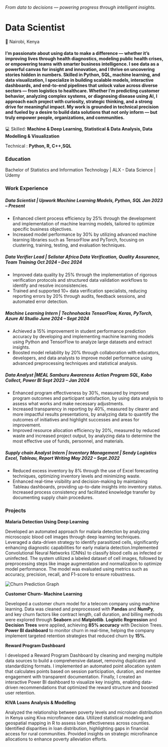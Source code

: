 *From data to decisions — powering progress through intelligent insights.*

# Data Scientist
📍 Nairobi, Kenya 

#### I’m passionate about using data to make a difference — whether it’s improving lives through health diagnostics, modeling public health crises, or empowering teams with smarter business intelligence. I see data as a powerful canvas for insight and innovation, and I thrive on uncovering stories hidden in numbers. Skilled in Python, SQL, machine learning, and data visualization, I specialize in building scalable models, interactive dashboards, and end-to-end pipelines that unlock value across diverse sectors — from logistics to healthcare. Whether I’m predicting customer behavior, analyzing complex systems, or diagnosing disease using AI, I approach each project with curiosity, strategic thinking, and a strong drive for meaningful impact. My work is grounded in technical precision and fueled by a desire to build data solutions that not only inform — but truly empower people, organizations, and communities.

💻 Skilled: **Machine & Deep Learning, Statistical & Data Analysis, Data Modelling & Visualization**

Technical : **Python, R, C++,SQL**
 


### Education
Bachelor of Statistics and Information Technology   | ALX - Data Science | Udemy


### Work Experience
##### Data Scientist | Upwork _Machine Learning Models, Python, SQL Jan 2023 – Present_
 - Enhanced client process efficiency by 25% through the development and implementation of machine learning models, tailored to optimize specific business objectives.
 - Increased model performance by 30% by utilizing advanced machine learning libraries such as TensorFlow and PyTorch, focusing on clustering, training, testing, and evaluation techniques.

##### Data Verifier Lead | Selistar Africa  _Data Verification, Quality Assurance, Team Training Oct 2024 – Dec 2024_
 - Improved data quality by 25% through the implementation of rigorous verification protocols and structured data validation workflows to identify and resolve inconsistencies.
 - Trained and supported 10+ data verification specialists, reducing reporting errors by 20% through audits, feedback sessions, and automated error detection.

##### Machine Learning Intern | Technohacks  _TensorFlow, Keras, PyTorch, Azure AI Studio June 2024 – Sept 2024_
 - Achieved a 15% improvement in student performance prediction accuracy by developing and implementing machine learning models using Python and TensorFlow to analyze large datasets and extract insights.
 - Boosted model reliability by 20% through collaboration with educators, developers, and data analysts to improve model performance using advanced preprocessing techniques and statistical analysis.

##### Data Analyst |MEAL Samburu Awareness Action Program  _SQL, Kobo Collect, Power BI Sept 2023 – Jan 2024_
 - Enhanced program effectiveness by 30%, measured by improved program outcomes and participant satisfaction, by using data analysis to assess what works and make necessary adjustments.
 - Increased transparency in reporting by 40%, measured by clearer and more impactful results presentations, by analyzing data to quantify the outcomes of initiatives and highlight successes and areas for improvement.
- Improved resource allocation efficiency by 20%, measured by reduced waste and increased project output, by analyzing data to determine the most effective use of funds, personnel, and materials.
  
##### Supply chain Analyst Intern | Inventory Management | Sendy Logistics  _Excel, Tableau, Report Writing May 2022 – Sept.2022_
 - Reduced excess inventory by 8% through the use of Excel forecasting techniques, optimizing inventory levels and minimizing waste.
 - Enhanced real-time visibility and decision-making by maintaining Tableau dashboards, providing up-to-date insights into inventory status. Increased process consistency and facilitated knowledge transfer by documenting supply chain procedures.


### Projects

**Malaria Detection Using Deep Learning**

Developed an automated approach for malaria detection by analyzing microscopic blood cell images through deep learning techniques. Leveraged a data-driven strategy to identify parasitized cells, significantly enhancing diagnostic capabilities for early malaria detection.Implemented Convolutional Neural Networks (CNNs) to classify blood cells as infected or uninfected. The system utilized a labeled dataset of cell images, followed by preprocessing steps like image augmentation and normalization to optimize model performance. The model was evaluated using metrics such as accuracy, precision, recall, and F1-score to ensure robustness.

![Churn Prediction Graph](data_vis.png)


**Customer Churn- Machine Learning**
 
Developed a customer churn model for a telecom company using machine learning. Data was cleaned and preprocessed with **Pandas** and **NumPy**, and key churn factors like contract length, call duration, and billing methods were explored through **Seaborn** and **Matplotlib**. **Logistic Regression** and **Decision Trees** were applied, achieving **85% accuracy** with Decision Trees. **Power BI dashboard** to monitor churn in real-time, helping the company implement targeted retention strategies that reduced churn by **15%**.

**Reward Program Dashboard**

I developed a Reward Program Dashboard by cleaning and merging multiple data sources to build a comprehensive dataset, removing duplicates and standardizing formats. I implemented an automated point allocation system that calculates points based on session participation, duration, and mentee engagement with transparent documentation. Finally, I created an interactive Power BI dashboard to visualize key insights, enabling data-driven recommendations that optimized the reward structure and boosted user retention.

**KIVA Loans Analysis & Modelling**

Analyzed the relationship between poverty levels and microloan distribution in Kenya using Kiva microfinance data. Utilized statistical modeling and geospatial mapping in R to assess loan effectiveness across counties. Identified disparities in loan distribution, highlighting gaps in financial access for rural communities. Provided insights on strategic microfinance allocations to enhance poverty alleviation efforts.

